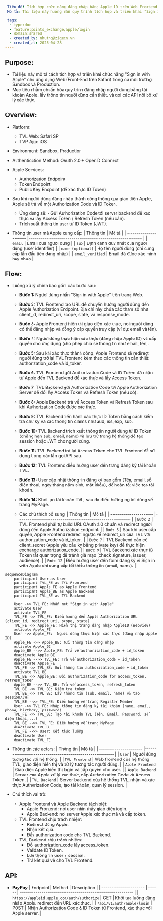 ```yaml
 Tiêu đề: Tích hợp chức năng đăng nhập bằng Apple ID trên Web Frontend.
 Mô tả: Tài liệu này hướng dẫn quy trình tích hợp và triển khai "Sign in with Apple" cho ứng dụng Web Frontend, bao gồm các yêu cầu kỹ thuật và các bước xử lý chi tiết trên môi trường Sandbox và Production.

 tags:
  - type:doc
  - feature:points_exchange/apple/login
  - domain:shared
  - created_by: nhuthq@zigexn.vn
  - created_at: 2025-04-28
----
```

## Purpose:

- Tài liệu này mô tả cách tích hợp và triển khai chức năng "Sign in with Apple" cho ứng dụng Web (Front-End trên Safari) trong cả môi trường Sandbox và Production.
- Mục tiêu nhằm chuẩn hóa quy trình đăng nhập người dùng bằng tài khoản Apple, lấy thông tin người dùng cần thiết, và gọi các API nội bộ xử lý xác thực.

## Overview:

- Platform:
  - TVL Web: Safari SP
  - TVP App: iOS
- Environment: Sandbox, Production
- Authentication Method: OAuth 2.0 + OpenID Connect
- Apple Services:
  - Authorization Endpoint
  - Token Endpoint
  - Public Key Endpoint (để xác thực ID Token)
- Sau khi người dùng đăng nhập thành công thông qua giao diện Apple, Apple sẽ trả về một Authorization Code và ID Token.

  - Ứng dụng sẽ: - Gửi Authorization Code tới server backend để xác thực và lấy Access Token / Refresh Token (nếu cần).
  - Trích xuất thông tin user từ ID Token (JWT).

- Thông tin user mà Apple cung cấp:
  | Thông tin | Mô tả |
  | ---------------------- |---------------------------------------------------------- |
  | `email` | Email của người dùng |
  | `sub` | Định danh duy nhất của người dùng (user identifier) |
  | `name (optional)` | Họ tên người dùng (chỉ cung cấp lần đầu tiên đăng nhập) |
  | `email_verified` | Email đã được xác minh hay chưa |

## Flow:

- Luồng xử lý chính bao gồm các bước sau:

  - **Bước 1:** Người dùng nhấn "Sign in with Apple" trên trang Web.

  - **Bước 2:** TVL Frontend tạo URL để chuyển hướng người dùng đến Apple Authorization Endpoint. Địa chỉ này chứa các tham số như client_id, redirect_uri, scope, state, và response_mode.

  - **Bước 3:** Apple Frontend hiển thị giao diện xác thực, nơi người dùng có thể đăng nhập và đồng ý cấp quyền truy cập (ví dụ: email và tên).

  - **Bước 4:** Người dùng thực hiện xác thực (đăng nhập Apple ID) và cấp quyền cho ứng dụng (cho phép chia sẻ thông tin như email, tên).

  - **Bước 5:** Sau khi xác thực thành công, Apple Frontend sẽ redirect người dùng trở lại TVL Frontend kèm theo các thông tin cần thiết: authorization_code và id_token.

  - **Bước 6:** TVL Frontend gửi Authorization Code và ID Token đã nhận từ Apple đến TVL Backend để xác thực và lấy Access Token.

  - **Bước 7:** TVL Backend gửi Authorization Code tới Apple Authorization Server để đổi lấy Access Token và Refresh Token (nếu có).

  - **Bước 8:** Apple Backend trả về Access Token và Refresh Token sau khi Authorization Code được xác thực.

  - **Bước 9:** TVL Backend tiến hành xác thực ID Token bằng cách kiểm tra chữ ký và các thông tin claims như aud, iss, exp, sub.

  - **Bước 10:** TVL Backend trích xuất thông tin người dùng từ ID Token (chẳng hạn sub, email, name) và lưu trữ trong hệ thống để tạo session hoặc JWT cho người dùng.

  - **Bước 11:** TVL Backend trả lại Access Token cho TVL Frontend để sử dụng trong các lần gọi API sau.

  - **Bước 12:** TVL Frontend điều hướng user đến trang đăng ký tài khoản TVL.

  - **Bước 13:** User cập nhật thông tin đăng ký bao gồm (Tên, email, số điện thoại, ngày tháng năm sinh, mật khẩu), để hoàn tất việc tạo tài khoản.

  - **Bước 14:** Khởi tạo tài khoản TVL, sau đó điều hướng người dùng về trang MyPage.

  - Các chú thích bổ sung:
    | Thông tin | Mô tả |
    | ---------------------- |---------------------------------------------------------- |
    | `Bước 2` | TVL Frontend phải tự build URL OAuth 2.0 chuẩn và redirect người dùng đến Apple Authorization Endpoint. |
    | `Bước 5` | Sau khi user cấp quyền, Apple Frontend redirect ngược về redirect_uri của TVL với authorization_code và id_token. |
    | `Bước 7` | TVL Backend cần có client_secret (Apple yêu cầu ký bằng private key) để thực hiện exchange authorization_code. |
    | `Bước 9` | TVL Backend xác thực ID Token rất quan trọng để tránh giả mạo (check signature, issuer, audience). |
    | `Bước 12` | Điều hướng user đến form đăng ký vì Sign in with Apple chỉ cung cấp tối thiểu thông tin (email, name). |

```mermaid
sequenceDiagram
    participant User as User
    participant TVL_FE as TVL Frontend
    participant Apple_FE as Apple Frontend
    participant Apple_BE as Apple Backend
    participant TVL_BE as TVL Backend

    User ->> TVL_FE: Nhấn nút "Sign in with Apple"
    activate User
    activate TVL_FE
    TVL_FE ->> TVL_FE: Điều hướng đến Apple Authorization URL (client_id, redirect_uri, scope, state)
    TVL_FE ->> Apple_FE: Hiển thị trang đăng nhập AppleID (Webview)
    activate Apple_FE
    User ->> Apple_FE:  Người dùng thực hiện xác thực (đăng nhập Apple ID)
    Apple_FE ->> Apple_BE: Gửi thông tin đăng nhập
    activate Apple_BE
    Apple_BE -->> Apple_FE: Trả về authorization_code + id_token
    deactivate Apple_BE
    Apple_FE -->> TVL_FE: Trả về authorization_code + id_token
    deactivate Apple_FE
    TVL_FE ->> TVL_BE: Gửi thông tin authorization_code + id_token
    activate TVL_BE
    TVL_BE ->> Apple_BE: Đổi authorization_code for access_token, refresh_token
    Apple_BE -->> TVL_BE: Trả về access_token, refresh_token
    TVL_BE ->> TVL_BE: Kiểm tra token
    TVL_BE ->> TVL_BE: Lấy thông tin (sub, email, name) và tạo session/JWT
    TVL_BE -->> TVL_FE: Điều hướng về trang Register Member
    User ->> TVL_FE: Nhập thông tin đặng ký tài khoản (name, email, phone, birthday, password)
    TVL_FE ->> TVL_BE: Tạo tài khoản TVL (Tên, Email, Password, số điện thoại,...)
    TVL_BE -->> TVL_FE: Điều hướng về trang MyPage
    deactivate TVL_BE
    TVL_FE -->> User: Kết thúc luồng
    deactivate User
    deactivate TVL_FE
```

- Thông tin các actors:
  | Thông tin | Mô tả |
  | ---------------------- |---------------------------------------------------------- |
  | `User` | Người dùng tương tác với hệ thống. |
  | `TVL Frontend` | Web frontend của hệ thống TVL, giao diện hiển thị và xử lý tương tác người dùng. |
  | `Apple Frontend` | Giao diện Apple hiển thị login và cấp quyền cho user. |
  | `Apple Backend` | Server của Apple xử lý xác thực, cấp Authorization Code và Access Token. |
  | `TVL Backend` | Server backend của hệ thống TVL, nhận và xác thực Authorization Code, tạo tài khoản, quản lý session. |

- Chú thích vai trò:

  - Apple Frontend và Apple Backend tách biệt:
    - Apple Frontend: nơi user nhìn thấy giao diện login.
    - Apple Backend: nơi server Apple xác thực mã và cấp token.
  - TVL Frontend chịu trách nhiệm:
    - Redirect đúng Apple.
    - Nhận kết quả.
    - Đẩy authorization code cho TVL Backend.
  - TVL Backend chịu trách nhiệm:
    - Đổi authorization_code lấy access_token.
    - Validate ID Token.
    - Lưu thông tin user + session.
    - Trả kết quả về cho TVL Frontend.

## API:

- **PayPay**
  | Endpoint | Method | Description |
  | ---------------------- | ------ | ---------------------------------------------------------- |
  | `https://appleid.apple.com/auth/authorize` | GET | Khởi tạo luồng đăng nhập Apple, redirect đến URL xác thực. |
  | `/api/v1/auth/apple/login` | POST | Nhận Authorization Code & ID Token từ Frontend, xác thực với Apple server. |
